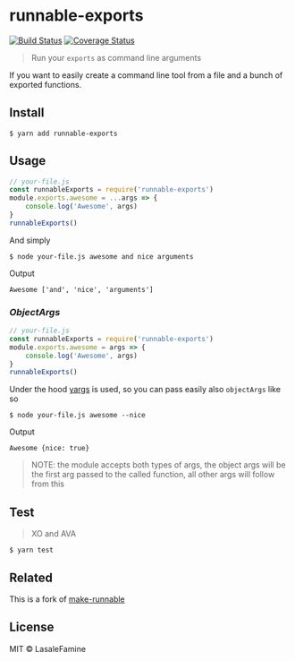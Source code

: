 # runnable-exports
[![Build Status](https://travis-ci.org/LasaleFamine/runnable-exports.svg?branch=master)](https://travis-ci.org/LasaleFamine/runnable-exports) [![Coverage Status](https://coveralls.io/repos/github/LasaleFamine/runnable-exports/badge.svg)](https://coveralls.io/github/LasaleFamine/runnable-exports)

> Run your `exports` as command line arguments

If you want to easily create a command line tool from a file and a bunch of exported functions.

## Install

	$ yarn add runnable-exports

## Usage
```javascript
// your-file.js
const runnableExports = require('runnable-exports')
module.exports.awesome = ...args => {
	console.log('Awesome', args)
}
runnableExports()
```
And simply

	$ node your-file.js awesome and nice arguments

Output

	Awesome ['and', 'nice', 'arguments']

### ***ObjectArgs***
```javascript
// your-file.js
const runnableExports = require('runnable-exports')
module.exports.awesome = args => {
	console.log('Awesome', args)
}
runnableExports()
```

Under the hood [yargs](https://www.npmjs.com/package/yargs) is used, so you can pass easily also `objectArgs` like so

	$ node your-file.js awesome --nice

Output

	Awesome {nice: true}

> NOTE: the module accepts both types of args, the object args will be the first arg passed to the called function, all other args will follow from this

## Test

> XO and AVA

	$ yarn test

## Related

This is a fork of [make-runnable](https://github.com/super-cache-money/make-runnable)

## License

MIT © LasaleFamine
